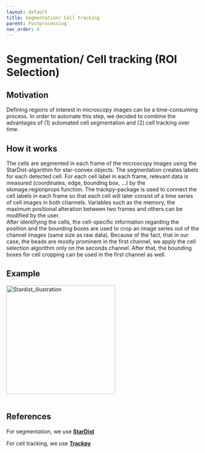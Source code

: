 ```yaml
---
layout: default
title: Segmentation/ Cell tracking
parent: Postprocessing
nav_order: 4
---
```


# Segmentation/ Cell tracking (ROI Selection)

## Motivation 
Defining regions of interest in microscopy images can be a time-consuming process. In order to automate this 
step, we decided to combine the advantages of (1) automated cell segmentation and (2) cell tracking over time. 

## How it works

The cells are segmented in each frame of the microscopy images using the StarDist-algorithm for star-convex objects. The segmentation creates labels for each detected cell. 
For each cell label in each frame, relevant data is measured (coordinates, edge, bounding box, ...) by the skimage.regionprops 
function. 
The trackpy-package is used to connect the cell labels in each frame so that each cell will later consist of a time series 
of cell images in both channels. Variables such as the memory, the maximum positional alteration between two frames and others can be modified by the user.  
After identifying the cells, the cell-specific information regarding the position and the bounding boxes are used to crop an image series out of the channel images (same size as raw data). 
Because of the fact, that in our case, the beads are mostly prominent in the first channel, we apply the cell selection algorithm only on the seconds channel. After that, the bounding boxes for cell cropping can be used in the first channel as well.   

## Example

<img width="284" alt="Stardist_illustration" src="https://github.com/IPMI-ICNS-UKE/DARTS/assets/127941319/5238fb3d-73c6-496a-9cc4-a67719487b90">

<br>
<br>

## References

For segmentation, we use **[StarDist](https://github.com/stardist/stardist)**

For cell tracking, we use **[Trackpy](http://soft-matter.github.io/trackpy/v0.6.1/)**
